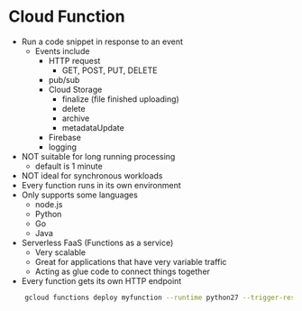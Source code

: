 # Cloud Function
- Run a code snippet in response to an event
    - Events include
        - HTTP request
            - GET, POST, PUT, DELETE
        - pub/sub
        - Cloud Storage
            - finalize (file finished uploading)
            - delete
            - archive
            - metadataUpdate
        - Firebase
        - logging
- NOT suitable for long running processing 
    - default is 1 minute
- NOT ideal for synchronous workloads
- Every function runs in its own environment
- Only supports some languages
    - node.js
    - Python
    - Go
    - Java
- Serverless FaaS (Functions as a service)
    - Very scalable
    - Great for applications that have very variable traffic
    - Acting as glue code to connect things together
- Every function gets its own HTTP endpoint


```bash
    gcloud functions deploy myfunction --runtime python27 --trigger-resource mybucket --trigger-event google.storage.object.ginalize
```
